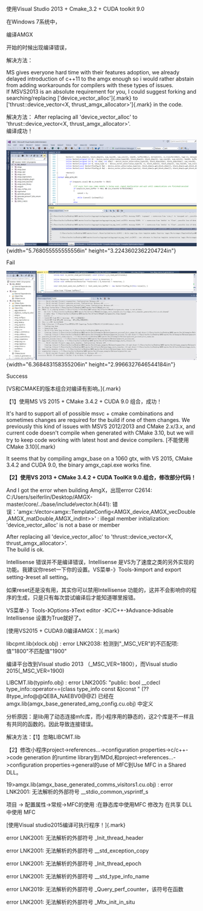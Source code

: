 使用Visual Studio 2013 + Cmake_3.2 + CUDA toolkit 9.0

在Windows 7系统中，

编译AMGX

开始的时候出现编译错误，

解决方法：

MS gives everyone hard time with their features adoption, we already
delayed introduction of c++11 to the amgx enough so i would rather
abstain from adding workarounds for compilers with these types of
issues.\
If MSVS2013 is an absolute requirement for you, I could suggest forking
and searching/replacing [\'device_vector_alloc\']{.mark} to
[\'thrust::device_vector\<X, thrust_amgx_allocator\>\']{.mark} in the
code.

解决方法： After replacing all \'device_vector_alloc\' to
\'thrust::device_vector\<X, thrust_amgx_allocator\>\'.\
编译成功！

![D:\\CUDA-Learning\\AMG-GPU\\34193717-2a064d64-e590-11e7-9ca8-9fbee9eb86b5.png](./media/image1.png){width="5.768055555555556in"
height="3.2243602362204724in"}

Fail

![D:\\CUDA-Learning\\AMG-GPU\\34288441-3ebbed24-e728-11e7-8a65-c314c99a34c3.jpg](./media/image2.jpeg){width="6.368483158355206in"
height="2.9966327646544184in"}

Success

[VS和CMAKE的版本组合对编译有影响。]{.mark}

【1】使用MS VS 2015 + CMake 3.4.2 + CUDA 9.0 组合，成功！

It\'s hard to support all of possible msvc + cmake combinations and
sometimes changes are required for the build if one of them changes. We
previously this kind of issues with MSVS 2012/2013 and CMake 2.x/3.x,
and current code doesn\'t compile when generated with CMake 3.10, but we
will try to keep code working with latest host and device compilers.
[不能使用CMake 3.10]{.mark}

It seems that by compiling amgx_base on a 1060 gtx, with VS 2015, CMake
3.4.2 and CUDA 9.0, the binary amgx_capi.exe works fine.

**【2】使用VS 2013 + CMake 3.4.2 + CUDA ToolKit
9.0.组合，修改部分代码！**

And I got the error when building AmgX，出现error C2614:\
C:/Users/seiferlin/Desktop/AMGX-master/core/../base/include\\vector.h(441):
错误：\'amgx::Vector\<amgx::TemplateConfig\<AMGX_device,AMGX_vecDouble,AMGX_matDouble,AMGX_indInt\>\>\'
: illegal member initialization: \'device_vector_alloc\' is not a base
or member

After replacing all \'device_vector_alloc\' to
\'thrust::device_vector\<X, thrust_amgx_allocator\>\'.\
The build is ok.

Intellisense 错误并不是编译错误，Intellisense
是VS为了速度之类的另外实现的功能。我建议你reset一下你的设置。VS菜单-》Tools-》import
and export setting-》reset all setting。

如果reset还是没有用，其实你可以禁用Intellisense
功能的，这并不会影响你的程序的生成，只是只有每次尝试编译后才能知道哪里报错。

VS菜单-》Tools-》Options-》Text editor -》C/C++-》Advance-》disable
Intellisense 设置为True就好了。

[使用VS2015 + CUDA9.0编译AMGX：]{.mark}

libcpmt.lib(xlock.obj) : error LNK2038: 检测到"\_MSC_VER"的不匹配项:
值"1800"不匹配值"1900"

编译平台改到Visual studio 2013 （\_MSC_VER=1800），而Visual studio
2015(\_MSC_VER=1900)

LIBCMT.lib(typinfo.obj) : error LNK2005: \"public: bool \_\_cdecl
type_info::operator==(class type_info const &)const \"
(??8type_info@@QEBA_NAEBV0@@Z) 已经在
amgx.lib(amgx_base_generated_amg_config.cu.obj) 中定义

分析原因：是lib用了动态连接mfc库，而小程序用的静态的，这2个库是不一样且有共同的函数的。因此导致连接错误。

解决方法：【1】忽略LIBCMT.lib

【2】修改小程序project-\>references\...-\>configuration
properties-\>c/c++-\>code generation 的runtime
library到/MDd,和project-\>references\...-\>configuration
properties-\>general的use of MFC到Use MFC in a Shared DLL。

19\>amgx.lib(amgx_base_generated_comms_visitors1.cu.obj) : error
LNK2001: 无法解析的外部符号 \_\_stdio_common_vsprintf_s

项目 -\> 配置属性-\>常规-\>MFC的使用 :在静态库中使用MFC 修改为 在共享
DLL 中使用 MFC

[使用Visual studio2015编译可执行程序！]{.mark}

error LNK2001: 无法解析的外部符号 \_Init_thread_header

error LNK2001: 无法解析的外部符号 \_\_std_exception_copy

error LNK2001: 无法解析的外部符号 \_Init_thread_epoch

error LNK2001: 无法解析的外部符号 \_\_std_type_info_name

error LNK2019: 无法解析的外部符号 \_Query_perf_counter，该符号在函数

error LNK2001: 无法解析的外部符号 \_Mtx_init_in_situ
